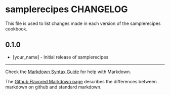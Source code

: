 samplerecipes CHANGELOG
=======================

This file is used to list changes made in each version of the samplerecipes cookbook.

0.1.0
-----
- [your_name] - Initial release of samplerecipes

- - -
Check the [Markdown Syntax Guide](http://daringfireball.net/projects/markdown/syntax) for help with Markdown.

The [Github Flavored Markdown page](http://github.github.com/github-flavored-markdown/) describes the differences between markdown on github and standard markdown.
